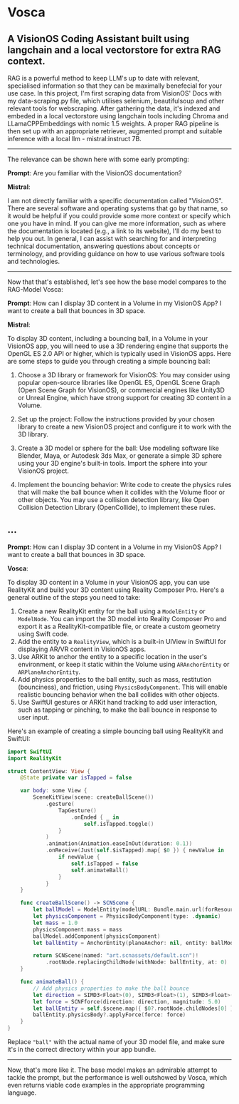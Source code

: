 # Vosca
A VisionOS Coding Assistant built using langchain and a local vectorstore for extra RAG context.
-----

RAG is a powerful method to keep LLM's up to date with relevant, specialised information so that they can be maximally benefecial for your use case. In this project, I'm first scraping data from VisionOS' Docs with my data-scraping.py file, which utilises selenium, beautifulsoup and other relevant tools for webscraping. After gathering the data, it's indexed and embeded in a local vectorstore using langchain tools including Chroma and LLamaCPPEmbeddings with nomic 1.5 weights. A proper RAG pipeline is then set up with an appropriate retriever, augmented prompt and suitable inference with a local llm - mistral:instruct 7B. 

-----

The relevance can be shown here with some early prompting:

**Prompt**: Are you familiar with the VisionOS documentation?

**Mistral**:

I am not directly familiar with a specific documentation called "VisionOS". There are several software and operating systems that go by that name, so it would be helpful if you could provide some more context or specify which one you have in mind. If you can give me more information, such as where the documentation is located (e.g., a link to its website), I'll do my best to help you out. In general, I can assist with searching for and interpreting technical documentation, answering questions about concepts or terminology, and providing guidance on how to use various software tools and technologies.

----

Now that that's established, let's see how the base model compares to the RAG-Model Vosca:

**Prompt**: How can I display 3D content in a Volume in my VisionOS App? I want to create a ball that bounces in 3D space.

**Mistral**:

 To display 3D content, including a bouncing ball, in a Volume in your VisionOS app, you will need to use a 3D rendering engine that supports the OpenGL ES 2.0 API or higher, which is typically used in VisionOS apps. Here are some steps to guide you through creating a simple bouncing ball:

1. Choose a 3D library or framework for VisionOS: You may consider using popular open-source libraries like OpenGL ES, OpenGL Scene Graph (Open Scene Graph for VisionOS), or commercial engines like Unity3D or Unreal Engine, which have strong support for creating 3D content in a Volume.

2. Set up the project: Follow the instructions provided by your chosen library to create a new VisionOS project and configure it to work with the 3D library.

3. Create a 3D model or sphere for the ball: Use modeling software like Blender, Maya, or Autodesk 3ds Max, or generate a simple 3D sphere using your 3D engine's built-in tools. Import the sphere into your VisionOS project.

4. Implement the bouncing behavior: Write code to create the physics rules that will make the ball bounce when it collides with the Volume floor or other objects. You may use a collision detection library, like Open Collision Detection Library (OpenCollide), to implement these rules.

...
----
**Prompt**: How can I display 3D content in a Volume in my VisionOS App? I want to create a ball that bounces in 3D space.

**Vosca**:

 To display 3D content in a Volume in your VisionOS app, you can use RealityKit and build your 3D content using Reality Composer Pro. Here's a general outline of the steps you need to take:

1. Create a new RealityKit entity for the ball using a `ModelEntity` or `ModelNode`. You can import the 3D model into Reality Composer Pro and export it as a RealityKit-compatible file, or create a custom geometry using Swift code.
2. Add the entity to a `RealityView`, which is a built-in UIView in SwiftUI for displaying AR/VR content in VisionOS apps.
3. Use ARKit to anchor the entity to a specific location in the user's environment, or keep it static within the Volume using `ARAnchorEntity` or `ARPlaneAnchorEntity`.
4. Add physics properties to the ball entity, such as mass, restitution (bounciness), and friction, using `PhysicsBodyComponent`. This will enable realistic bouncing behavior when the ball collides with other objects.
5. Use SwiftUI gestures or ARKit hand tracking to add user interaction, such as tapping or pinching, to make the ball bounce in response to user input.

Here's an example of creating a simple bouncing ball using RealityKit and SwiftUI:

```swift
import SwiftUI
import RealityKit

struct ContentView: View {
    @State private var isTapped = false

    var body: some View {
        SceneKitView(scene: createBallScene())
            .gesture(
                TapGesture()
                    .onEnded { _ in
                        self.isTapped.toggle()
                }
            )
            .animation(Animation.easeInOut(duration: 0.1))
            .onReceive(Just(self.$isTapped).map{ $0 }) { newValue in
                if newValue {
                    self.isTapped = false
                    self.animateBall()
                }
            }
    }

    func createBallScene() -> SCNScene {
        let ballModel = ModelEntity(modelURL: Bundle.main.url(forResource: "ball", withExtension: "usdz"))!
        let physicsComponent = PhysicsBodyComponent(type: .dynamic)
        let mass = 1.0
        physicsComponent.mass = mass
        ballModel.addComponent(physicsComponent)
        let ballEntity = AnchorEntity(planeAnchor: nil, entity: ballModel)

        return SCNScene(named: "art.scnassets/default.scn")!
            .rootNode.replacingChildNode(withNode: ballEntity, at: 0)
    }

    func animateBall() {
        // Add physics properties to make the ball bounce
        let direction = SIMD3<Float>(0), SIMD3<Float>(1), SIMD3<Float>(0)
        let force = SCNFforce(direction: direction, magnitude: 5.0)
        let ballEntity = self.$scene.map({ $0?.rootNode.childNodes[0] })!
        ballEntity.physicsBody?.applyForce(force: force)
    }
}
```

Replace `"ball"` with the actual name of your 3D model file, and make sure it's in the correct directory within your app bundle.

---

Now, that's more like it. The base model makes an admirable attempt to tackle the prompt, but the performance is well outshowed by Vosca, which even returns viable code examples in the appropriate programming language. 
